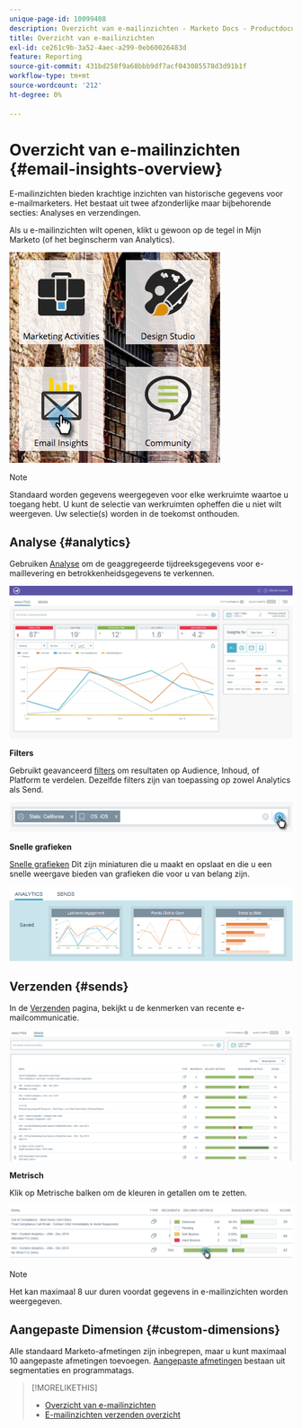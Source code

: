 ```yaml
---
unique-page-id: 10099408
description: Overzicht van e-mailinzichten - Marketo Docs - Productdocumentatie
title: Overzicht van e-mailinzichten
exl-id: ce261c9b-3a52-4aec-a299-0eb60026483d
feature: Reporting
source-git-commit: 431bd258f9a68bbb9df7acf043085578d3d91b1f
workflow-type: tm+mt
source-wordcount: '212'
ht-degree: 0%

---
```


# Overzicht van e-mailinzichten {#email-insights-overview}

E-mailinzichten bieden krachtige inzichten van historische gegevens voor e-mailmarketers. Het bestaat uit twee afzonderlijke maar bijbehorende secties: Analyses en verzendingen.

Als u e-mailinzichten wilt openen, klikt u gewoon op de tegel in Mijn Marketo (of het beginscherm van Analytics).

![](assets/icon.png)

>[!NOTE]
>
>Standaard worden gegevens weergegeven voor elke werkruimte waartoe u toegang hebt. U kunt de selectie van werkruimten opheffen die u niet wilt weergeven. Uw selectie(s) worden in de toekomst onthouden.

## Analyse {#analytics}

Gebruiken [Analyse](/help/marketo/product-docs/reporting/email-insights/email-insights-analytics-overview.md) om de geaggregeerde tijdreeksgegevens voor e-maillevering en betrokkenheidsgegevens te verkennen.

![](assets/emailanalytics.jpg)

**Filters**

Gebruikt geavanceerd [filters](/help/marketo/product-docs/reporting/email-insights/filtering-in-email-insights.md) om resultaten op Audience, Inhoud, of Platform te verdelen. Dezelfde filters zijn van toepassing op zowel Analytics als Send.

![](assets/filter.png)

**Snelle grafieken**

[Snelle grafieken](/help/marketo/product-docs/reporting/email-insights/email-insights-quick-charts.md) Dit zijn miniaturen die u maakt en opslaat en die u een snelle weergave bieden van grafieken die voor u van belang zijn.

![](assets/three.png)

## Verzenden {#sends}

In de [Verzenden](/help/marketo/product-docs/reporting/email-insights/email-insights-sends-overview.md) pagina, bekijkt u de kenmerken van recente e-mailcommunicatie.

![](assets/two.png)

**Metrisch**

Klik op Metrische balken om de kleuren in getallen om te zetten.

![](assets/delivery-metrics.png)

>[!NOTE]
>
>Het kan maximaal 8 uur duren voordat gegevens in e-mailinzichten worden weergegeven.

## Aangepaste Dimension {#custom-dimensions}

Alle standaard Marketo-afmetingen zijn inbegrepen, maar u kunt maximaal 10 aangepaste afmetingen toevoegen. [Aangepaste afmetingen](/help/marketo/product-docs/reporting/email-insights/custom-dimensions-for-email-insights.md) bestaan uit segmentaties en programmatags.

>[!MORELIKETHIS]
>
>* [Overzicht van e-mailinzichten](/help/marketo/product-docs/reporting/email-insights/email-insights-analytics-overview.md)
>* [E-mailinzichten verzenden overzicht](/help/marketo/product-docs/reporting/email-insights/email-insights-sends-overview.md)

